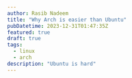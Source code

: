 ```yaml
---
author: Rasib Nadeem
title: "Why Arch is easier than Ubuntu"
pubDatetime: 2023-12-31T01:47:35Z
featured: true
draft: true
tags:
  - linux
  - arch
description: "Ubuntu is hard"
---
```

